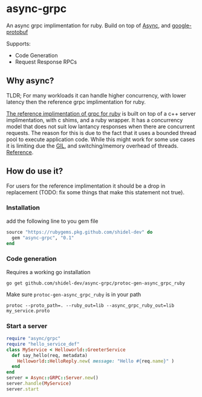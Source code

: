 # async-grpc

An async grpc implimentation for ruby. Build on top of [Async](https://github.com/socketry/async), and [google-protobuf](https://rubygems.org/gems/google-protobuf/)


Supports:
- Code Generation
- Request Response RPCs

## Why async?

TLDR; For many workloads it can handle higher concurrency, with lower latency then the reference grpc implimentation for ruby.

[The reference implimentation of grpc for ruby](https://github.com/grpc/grpc/tree/master/src/ruby) is built on top of a c++ server implimentation, with c shims, and a ruby wrapper. It has a concurrency model that does not suit low lantancy responses when there are concurrent requests. The reason for this is due to the fact that it uses a bounded thread pool to execute application code. While this might work for some use cases it is limiting due the [GIL](https://en.wikipedia.org/wiki/Global_interpreter_lock), and switching/memory overhead of threads. [Reference](https://www.codeotaku.com/journal/2018-11/fibers-are-the-right-solution/index).

## How do use it?
For users for the reference implimentation it should be a drop in replacement (TODO: fix some things that make this statement not true).

### Installation
add the following line to you gem file
```ruby
source "https://rubygems.pkg.github.com/shidel-dev" do
  gem "async-grpc", "0.1"
end
```


### Code generation
Requires a working go installation

```
go get github.com/shidel-dev/async-grpc/protoc-gen-async_grpc_ruby
```

Make sure `protoc-gen-async_grpc_ruby` is in your path

```
protoc --proto_path=. --ruby_out=lib --async_grpc_ruby_out=lib my_service.proto
```

### Start a server
```ruby
require "async/grpc"
require "hello_service_def"
class MyService < Helloworld::GreeterService
  def say_hello(req, metadata)
    Helloworld::HelloReply.new( message: "Hello #{req.name}" )
  end
end
server = Async::GRPC::Server.new()
server.handle(MyService)
server.start
```
